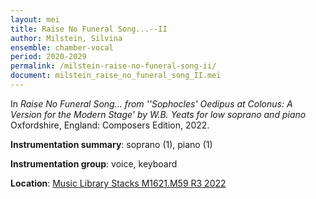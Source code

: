```yaml
---
layout: mei
title: Raise No Funeral Song...--II
author: Milstein, Silvina
ensemble: chamber-vocal
period: 2020-2029
permalink: /milstein-raise-no-funeral-song-ii/
document: milstein_raise_no_funeral_song_II.mei
---
```


In *Raise No Funeral Song... from ''Sophocles' Oedipus at Colonus: A Version for the Modern Stage' by W.B. Yeats for low soprano and piano* Oxfordshire, England: Composers Edition, 2022.

**Instrumentation summary**: soprano (1), piano (1)

**Instrumentation group**: voice, keyboard

**Location**: <a href="https://tufts.primo.exlibrisgroup.com/permalink/01TUN_INST/1kc9gia/alma991018744589203851" target="_blank">Music Library Stacks M1621.M59 R3 2022</a>
